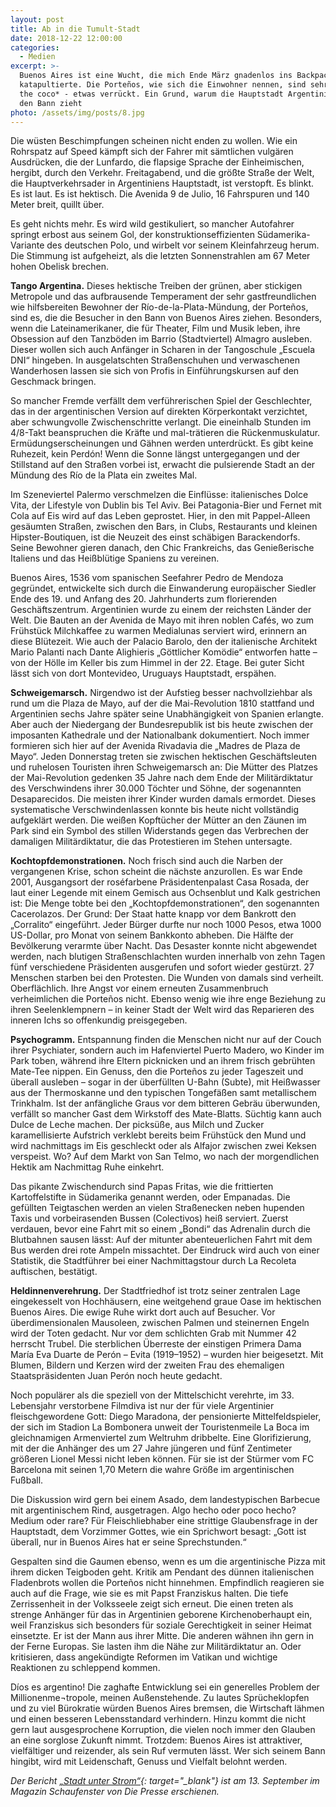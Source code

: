 ```yaml
---
layout: post
title: Ab in die Tumult-Stadt
date: 2018-12-22 12:00:00
categories:
  - Medien
excerpt: >-
  Buenos Aires ist eine Wucht, die mich Ende März gnadenlos ins Backpacker-Leben
  katapultierte. Die Porteños, wie sich die Einwohner nennen, sind sehr *loco in
  the coco* - etwas verrückt. Ein Grund, warum die Hauptstadt Argentiniens in
  den Bann zieht
photo: /assets/img/posts/8.jpg
---
```


Die wüsten Beschimpfungen scheinen nicht enden zu wollen. Wie ein Rohrspatz auf Speed kämpft sich der Fahrer mit sämtlichen vulgären Ausdrücken, die der Lunfardo, die flapsige Sprache der Einheimischen, hergibt, durch den Verkehr. Freitagabend, und die größte Straße der Welt, die Hauptverkehrsader in Argentiniens Hauptstadt, ist verstopft. Es blinkt. Es ist laut. Es ist hektisch. Die Avenida 9 de Julio, 16 Fahrspuren und 140 Meter breit, quillt über.

Es geht nichts mehr. Es wird wild gestikuliert, so mancher Autofahrer springt erbost aus seinem Gol, der konstruktionseffizienten Südamerika-Variante des deutschen Polo, und wirbelt vor seinem Kleinfahrzeug herum. Die Stimmung ist aufgeheizt, als die letzten Sonnenstrahlen am 67 Meter hohen Obelisk brechen.

**Tango Argentina.** Dieses hektische Treiben der grünen, aber stickigen Metropole und das aufbrausende Temperament der sehr gastfreundlichen wie hilfsbereiten Bewohner der Río-de-la-Plata-Mündung, der Porteños, sind es, die die Besucher in den Bann von Buenos Aires ziehen. Besonders, wenn die Lateinamerikaner, die für Theater, Film und Musik leben, ihre Obsession auf den Tanzböden im Barrio (Stadtviertel) Almagro ausleben. Dieser wollen sich auch Anfänger in Scharen in der Tangoschule „Escuela DNI“ hingeben. In ausgelatschten Straßenschuhen und verwaschenen Wanderhosen lassen sie sich von Profis in Einführungskursen auf den Geschmack bringen.

So mancher Fremde verfällt dem verführerischen Spiel der Geschlechter, das in der argentinischen Version auf direkten Körperkontakt verzichtet, aber schwungvolle Zwischenschritte verlangt. Die eineinhalb Stunden im 4/8-Takt beanspruchen die Kräfte und mal-trätieren die Rückenmuskulatur. Ermüdungserscheinungen und Gähnen werden unterdrückt. Es gibt keine Ruhezeit, kein Perdón! Wenn die Sonne längst untergegangen und der Stillstand auf den Straßen vorbei ist, erwacht die pulsierende Stadt an der Mündung des Río de la Plata ein zweites Mal.

Im Szeneviertel Palermo verschmelzen die Einflüsse: italienisches Dolce Vita, der Lifestyle von Dublin bis Tel Aviv. Bei Patagonia-Bier und Fernet mit Cola auf Eis wird auf das Leben geprostet. Hier, in den mit Pappel-Alleen gesäumten Straßen, zwischen den Bars, in Clubs, Restaurants und kleinen Hipster-Boutiquen, ist die Neuzeit des einst schäbigen Barackendorfs. Seine Bewohner gieren danach, den Chic Frankreichs, das Genießerische Italiens und das Heißblütige Spaniens zu vereinen.

Buenos Aires, 1536 vom spanischen Seefahrer Pedro de Mendoza gegründet, entwickelte sich durch die Einwanderung europäischer Siedler Ende des 19. und Anfang des 20. Jahrhunderts zum florierenden Geschäftszentrum. Argentinien wurde zu einem der reichsten Länder der Welt. Die Bauten an der Avenida de Mayo mit ihren noblen Cafés, wo zum Frühstück Milchkaffee zu warmen Medialunas serviert wird, erinnern an diese Blütezeit. Wie auch der Palacio Barolo, den der italienische Architekt Mario Palanti nach Dante Alighieris „Göttlicher Komödie“ entworfen hatte – von der Hölle im Keller bis zum Himmel in der 22. Etage. Bei guter Sicht lässt sich von dort Montevideo, Uruguays Hauptstadt, erspähen.

**Schweigemarsch.** Nirgendwo ist der Aufstieg besser nachvollziehbar als rund um die Plaza de Mayo, auf der die Mai-Revolution 1810 stattfand und Argentinien sechs Jahre später seine Unabhängigkeit von Spanien erlangte. Aber auch der Niedergang der Bundesrepublik ist bis heute zwischen der imposanten Kathedrale und der Nationalbank dokumentiert. Noch immer formieren sich hier auf der Avenida Rivadavia die „Madres de Plaza de Mayo“. Jeden Donnerstag treten sie zwischen hektischen Geschäftsleuten und ruhelosen Touristen ihren Schweigemarsch an: Die Mütter des Platzes der Mai-Revolution gedenken 35 Jahre nach dem Ende der Militärdiktatur des Verschwindens ihrer 30.000 Töchter und Söhne, der sogenannten Desaparecidos. Die meisten ihrer Kinder wurden damals ermordet. Dieses systematische Verschwindenlassen konnte bis heute nicht vollständig aufgeklärt werden. Die weißen Kopftücher der Mütter an den Zäunen im Park sind ein Symbol des stillen Widerstands gegen das Verbrechen der damaligen Militärdiktatur, die das Protestieren im Stehen untersagte.

**Kochtopfdemonstrationen.** Noch frisch sind auch die Narben der vergangenen Krise, schon scheint die nächste anzurollen. Es war Ende 2001, Ausgangsort der roséfarbene Präsidentenpalast Casa Rosada, der laut einer Legende mit einem Gemisch aus Ochsenblut und Kalk gestrichen ist: Die Menge tobte bei den „Kochtopfdemonstrationen“, den sogenannten Cacerolazos. Der Grund: Der Staat hatte knapp vor dem Bankrott den „Corralito“ eingeführt. Jeder Bürger durfte nur noch 1000 Pesos, etwa 1000 US-Dollar, pro Monat von seinem Bankkonto abheben. Die Hälfte der Bevölkerung verarmte über Nacht. Das Desaster konnte nicht abgewendet werden, nach blutigen Straßenschlachten wurden innerhalb von zehn Tagen fünf verschiedene Präsidenten ausgerufen und sofort wieder gestürzt. 27 Menschen starben bei den Protesten. Die Wunden von damals sind verheilt. Oberflächlich. Ihre Angst vor einem erneuten Zusammenbruch verheimlichen die Porteños nicht. Ebenso wenig wie ihre enge Beziehung zu ihren Seelenklempnern – in keiner Stadt der Welt wird das Reparieren des inneren Ichs so offenkundig preisgegeben.

**Psychogramm.** Entspannung finden die Menschen nicht nur auf der Couch ihrer Psychiater, sondern auch im Hafenviertel Puerto Madero, wo Kinder im Park toben, während ihre Eltern picknicken und an ihrem frisch gebrühten Mate-Tee nippen. Ein Genuss, den die Porteños zu jeder Tageszeit und überall ausleben – sogar in der überfüllten U-Bahn (Subte), mit Heißwasser aus der Thermoskanne und den typischen Tongefäßen samt metallischem Trinkhalm. Ist der anfängliche Graus vor dem bitteren Gebräu überwunden, verfällt so mancher Gast dem Wirkstoff des Mate-Blatts. Süchtig kann auch Dulce de Leche machen. Der picksüße, aus Milch und Zucker karamellisierte Aufstrich verklebt bereits beim Frühstück den Mund und wird nachmittags im Eis geschleckt oder als Alfajor zwischen zwei Keksen verspeist. Wo? Auf dem Markt von San Telmo, wo nach der morgendlichen Hektik am Nachmittag Ruhe einkehrt.

Das pikante Zwischendurch sind Papas Fritas, wie die frittierten Kartoffelstifte in Südamerika genannt werden, oder Empanadas. Die gefüllten Teigtaschen werden an vielen Straßenecken neben hupenden Taxis und vorbeirasenden Bussen (Colectivos) heiß serviert. Zuerst verdauen, bevor eine Fahrt mit so einem „Bondi“ das Adrenalin durch die Blutbahnen sausen lässt: Auf der mitunter abenteuerlichen Fahrt mit dem Bus werden drei rote Ampeln missachtet. Der Eindruck wird auch von einer Statistik, die Stadtführer bei einer Nachmittagstour durch La Recoleta auftischen, bestätigt.

**Heldinnenverehrung.** Der Stadtfriedhof ist trotz seiner zentralen Lage eingekesselt von Hochhäusern, eine weitgehend graue Oase im hektischen Buenos Aires. Die ewige Ruhe wirkt dort auch auf Besucher. Vor überdimensionalen Mausoleen, zwischen Palmen und steinernen Engeln wird der Toten gedacht. Nur vor dem schlichten Grab mit Nummer 42 herrscht Trubel. Die sterblichen Überreste der einstigen Primera Dama María Eva Duarte de Perón – Evita (1919–1952) – wurden hier beigesetzt. Mit Blumen, Bildern und Kerzen wird der zweiten Frau des ehemaligen Staatspräsidenten Juan Perón noch heute gedacht.

Noch populärer als die speziell von der Mittelschicht verehrte, im 33. Lebensjahr verstorbene Filmdiva ist nur der für viele Argentinier fleischgewordene Gott: Diego Maradona, der pensionierte Mittelfeldspieler, der sich im Stadion La Bombonera unweit der Touristenmeile La Boca im gleichnamigen Armenviertel zum Weltruhm dribbelte. Eine Glorifizierung, mit der die Anhänger des um 27 Jahre jüngeren und fünf Zentimeter größeren Lionel Messi nicht leben können. Für sie ist der Stürmer vom FC Barcelona mit seinen 1,70 Metern die wahre Größe im argentinischen Fußball.

Die Diskussion wird gern bei einem Asado, dem landestypischen Barbecue mit argentinischem Rind, ausgetragen. Algo hecho oder poco hecho? Medium oder rare? Für Fleischliebhaber eine strittige Glaubensfrage in der Hauptstadt, dem Vorzimmer Gottes, wie ein Sprichwort besagt: „Gott ist überall, nur in Buenos Aires hat er seine Sprechstunden.“

Gespalten sind die Gaumen ebenso, wenn es um die argentinische Pizza mit ihrem dicken Teigboden geht. Kritik am Pendant des dünnen italienischen Fladenbrots wollen die Porteños nicht hinnehmen. Empfindlich reagieren sie auch auf die Frage, wie sie es mit Papst Franziskus halten. Die tiefe Zerrissenheit in der Volksseele zeigt sich erneut. Die einen treten als strenge Anhänger für das in Argentinien geborene Kirchenoberhaupt ein, weil Franziskus sich besonders für soziale Gerechtigkeit in seiner Heimat einsetzte. Er ist der Mann aus ihrer Mitte. Die anderen wähnen ihn gern in der Ferne Europas. Sie lasten ihm die Nähe zur Militärdiktatur an. Oder kritisieren, dass angekündigte Reformen im Vatikan und wichtige Reaktionen zu schleppend kommen.

Díos es argentino! Die zaghafte Entwicklung sei ein generelles Problem der Millionenme¬tropole, meinen Außenstehende. Zu lautes Sprücheklopfen und zu viel Bürokratie würden Buenos Aires bremsen, die Wirtschaft lähmen und einen besseren Lebensstandard verhindern. Hinzu kommt die nicht gern laut ausgesprochene Korruption, die vielen noch immer den Glauben an eine sorglose Zukunft nimmt. Trotzdem: Buenos Aires ist attraktiver, vielfältiger und reizender, als sein Ruf vermuten lässt. Wer sich seinem Bann hingibt, wird mit Leidenschaft, Genuss und Vielfalt belohnt werden.

*Der Bericht [„Stadt unter Strom“](https://diepresse.com/home/leben/reise/5491923/Buenos-Aires_Stadt-unter-Strom){: target="_blank"} ist am 13. September im Magazin Schaufenster von Die Presse erschienen.*